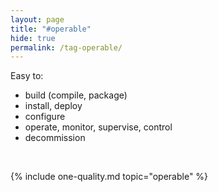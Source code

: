 ```yaml
---
layout: page
title: "#operable"
hide: true
permalink: /tag-operable/
---
```


<div class="arc42-help" markdown="1">

Easy to:
* build (compile, package)
* install, deploy
* configure
* operate, monitor, supervise, control
* decommission

</div><br>



<!-- include all qualities associated with this tag -->
{% include one-quality.md topic="operable"  %}
